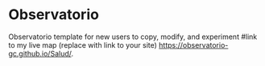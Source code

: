 # Observatorio
Observatorio template for new users to copy, modify, and experiment
#link to my live map (replace with link to your site)
https://observatorio-gc.github.io/Salud/.




